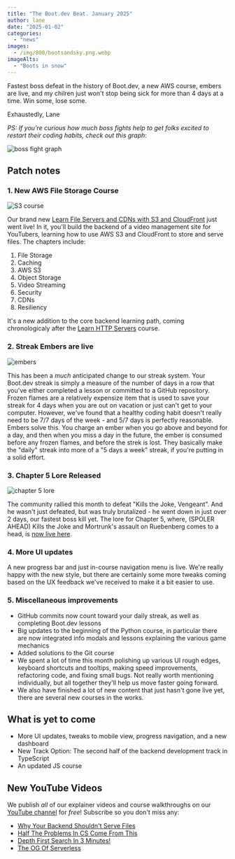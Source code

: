 ```yaml
---
title: "The Boot.dev Beat. January 2025"
author: lane
date: "2025-01-02"
categories:
  - "news"
images:
  - /img/800/bootsandsky.png.webp
imageAlts:
  - "Boots in snow"
---
```


Fastest boss defeat in the history of Boot.dev, a new AWS course, embers are live, and my chilren just won't stop being sick for more than 4 days at a time. Win some, lose some.

Exhaustedly, Lane

_PS: If you're curious how much boss fights help to get folks excited to restart their coding habits, check out this graph_:

![boss fight graph](/img/800/bossfightstarts.png.webp)

## Patch notes

### 1. New AWS File Storage Course

![S3 course](/img/800/s3courseimage.jpeg.webp)

Our brand new [Learn File Servers and CDNs with S3 and CloudFront](https://www.boot.dev/courses/learn-file-servers-s3-cloudfront-golang) just went live! In it, you'll build the backend of a video management site for YouTubers, learning how to use AWS S3 and CloudFront to store and serve files. The chapters include:

1. File Storage
2. Caching
3. AWS S3
4. Object Storage
5. Video Streaming
6. Security
7. CDNs
8. Resiliency

It's a new addition to the core backend learning path, coming chronologicaly after the [Learn HTTP Servers](https://www.boot.dev/courses/learn-http-servers-golang) course.

### 2. Streak Embers are live

![embers](/img/800/emberslit.png.webp)

This has been a _much_ anticipated change to our streak system. Your Boot.dev streak is simply a measure of the number of days in a row that you've either completed a lesson or committed to a GitHub repository. Frozen flames are a relatively expensize item that is used to save your streak for 4 days when you are out on vacation or just can't get to your computer. However, we've found that a healthy coding habit doesn't really need to be 7/7 days of the week - and 5/7 days is perfectly reasonable. Embers solve this. You charge an ember when you go above and beyond for a day, and then when you miss a day in the future, the ember is consumed before any frozen flames, and before the strek is lost. They basically make the "daily" streak into more of a "5 days a week" streak, if you're putting in a solid effort.

### 3. Chapter 5 Lore Released

![chapter 5 lore](/img/800/guardianimage.png.CRYSsxuu.webp.webp)

The community rallied this month to defeat "Kills the Joke, Vengeant". And he wasn't just defeated, but was truly brutalized - he went down in just over 2 days, our fastest boss kill yet. The lore for Chapter 5, where, (SPOLER AHEAD) Kills the Joke and Mortrunk's assault on Ruebenberg comes to a head, is [now live here](https://www.boot.dev/lore/the-guardian).

### 4. More UI updates

A new progress bar and just in-course navigation menu is live. We're really happy with the new style, but there are certainly some more tweaks coming based on the UX feedback we've received to make it a bit easier to use.

### 5. Miscellaneous improvements

- GitHub commits now count toward your daily streak, as well as completing Boot.dev lessons
- Big updates to the beginning of the Python course, in particular there are now integrated info modals and lessons explaining the various game mechanics
- Added solutions to the Git course
- We spent a lot of time this month polishing up various UI rough edges, keyboard shortcuts and tooltips, making speed improvements, refactoring code, and fixing small bugs. Not really worth mentioning individually, but all together they'll help us move faster going forward.
- We also have finished a lot of new content that just hasn't gone live yet, there are several new courses in the works.

## What is yet to come

- More UI updates, tweaks to mobile view, progress navigation, and a new dashboard
- New Track Option: The second half of the backend development track in TypeScript
- An updated JS course

## New YouTube Videos

We publish _all_ of our explainer videos and course walkthroughs on our [YouTube channel](https://www.youtube.com/@bootdotdev?sub_confirmation=1) for _free_! Subscribe so you don't miss any:

- [Why Your Backend Shouldn't Serve Files](https://www.youtube.com/watch?v=aybSXT9ZJ8w)
- [Half The Problems In CS Come From This](https://www.youtube.com/watch?v=ygJJ5Gg7txA)
- [Depth First Search In 3 Minutes!](https://www.youtube.com/watch?v=WEVWAF50Mc4)
- [The OG Of Serverless](https://www.youtube.com/watch?v=ImSmxjF-4Ms)

